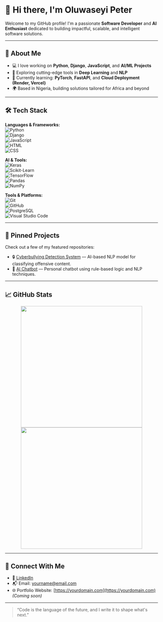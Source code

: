 # 👋 Hi there, I'm Oluwaseyi Peter

Welcome to my GitHub profile! I'm a passionate **Software Developer** and **AI Enthusiast** dedicated to building impactful, scalable, and intelligent software solutions.

---

## 🚀 About Me

- 💻 I love working on **Python**, **Django**, **JavaScript**, and **AI/ML Projects**
- 🧠 Exploring cutting-edge tools in **Deep Learning** and **NLP**
- 🧰 Currently learning: **PyTorch**, **FastAPI**, and **Cloud Deployment (Render, Vercel)**
- 🌍 Based in Nigeria, building solutions tailored for Africa and beyond

---

## 🛠️ Tech Stack

**Languages & Frameworks:**  
![Python](https://img.shields.io/badge/-Python-333?style=flat&logo=python)  
![Django](https://img.shields.io/badge/-Django-092E20?style=flat&logo=django)  
![JavaScript](https://img.shields.io/badge/-JavaScript-F7DF1E?style=flat&logo=javascript)  
![HTML](https://img.shields.io/badge/-HTML5-E34F26?style=flat&logo=html5)  
![CSS](https://img.shields.io/badge/-CSS3-1572B6?style=flat&logo=css3)

**AI & Tools:**  
![Keras](https://img.shields.io/badge/-Keras-D00000?style=flat&logo=keras)  
![Scikit-Learn](https://img.shields.io/badge/-Scikit--Learn-F7931E?style=flat&logo=scikit-learn)  
![TensorFlow](https://img.shields.io/badge/-TensorFlow-FF6F00?style=flat&logo=tensorflow)  
![Pandas](https://img.shields.io/badge/-Pandas-150458?style=flat&logo=pandas)  
![NumPy](https://img.shields.io/badge/-NumPy-013243?style=flat&logo=numpy)

**Tools & Platforms:**  
![Git](https://img.shields.io/badge/-Git-F05032?style=flat&logo=git)  
![GitHub](https://img.shields.io/badge/-GitHub-181717?style=flat&logo=github)  
![PostgreSQL](https://img.shields.io/badge/-PostgreSQL-336791?style=flat&logo=postgresql)  
![Visual Studio Code](https://img.shields.io/badge/-VSCode-007ACC?style=flat&logo=visual-studio-code)

---

## 📌 Pinned Projects

Check out a few of my featured repositories:

- 🔒 [Cyberbullying Detection System](https://github.com/yourusername/project-name) — AI-based NLP model for classifying offensive content.
- 🤖 [AI Chatbot](https://github.com/yourusername/project-name) — Personal chatbot using rule-based logic and NLP techniques.


---

## 📈 GitHub Stats

<p align="center">
  <img src="https://github-readme-stats.vercel.app/api?username=Seyi-Peter&show_icons=true&theme=radical" width="400"/>
  <img src="https://github-readme-streak-stats.herokuapp.com/?user=Seyi-Peter&theme=radical" width="400"/>
</p>

---

## 🤝 Connect With Me

- 🔗 [LinkedIn](https://www.linkedin.com/in/your-link)
- 📬 Email: yourname@email.com
- 🌐 Portfolio Website: [https://yourdomain.com](https://yourdomain.com) _(Coming soon)_

---

> “Code is the language of the future, and I write it to shape what's next.”

